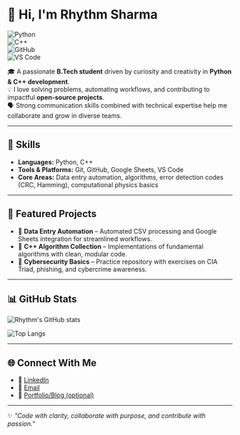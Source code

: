 # 👋 Hi, I'm Rhythm Sharma  

![Python](https://img.shields.io/badge/Python-3776AB?style=for-the-badge&logo=python&logoColor=white)  
![C++](https://img.shields.io/badge/C++-00599C?style=for-the-badge&logo=c%2B%2B&logoColor=white)  
![GitHub](https://img.shields.io/badge/GitHub-181717?style=for-the-badge&logo=github&logoColor=white)  
![VS Code](https://img.shields.io/badge/VS%20Code-0078D4?style=for-the-badge&logo=visual-studio-code&logoColor=white)  

🎓 A passionate **B.Tech student** driven by curiosity and creativity in **Python & C++ development**.  
💡 I love solving problems, automating workflows, and contributing to impactful **open-source projects**.  
🗣️ Strong communication skills combined with technical expertise help me collaborate and grow in diverse teams.  

---

## 🚀 Skills
- **Languages:** Python, C++  
- **Tools & Platforms:** Git, GitHub, Google Sheets, VS Code  
- **Core Areas:** Data entry automation, algorithms, error detection codes (CRC, Hamming), computational physics basics  

---

## 📌 Featured Projects
- 🔹 **Data Entry Automation** – Automated CSV processing and Google Sheets integration for streamlined workflows.  
- 🔹 **C++ Algorithm Collection** – Implementations of fundamental algorithms with clean, modular code.  
- 🔹 **Cybersecurity Basics** – Practice repository with exercises on CIA Triad, phishing, and cybercrime awareness.  

---

## 📊 GitHub Stats
![Rhythm's GitHub stats](https://github-readme-stats.vercel.app/api?username=codeby-rhythm-sharma&show_icons=true&theme=tokyonight)  

![Top Langs](https://github-readme-stats.vercel.app/api/top-langs/?username=codeby-rhythm-sharma&layout=compact&theme=tokyonight)  

---

## 🌐 Connect With Me
- 💼 [LinkedIn](#)  
- 📧 [Email](#)  
- 📝 [Portfolio/Blog (optional)](#)  

---

✨ *"Code with clarity, collaborate with purpose, and contribute with passion."*
